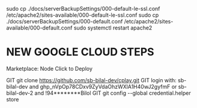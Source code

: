
sudo cp ./docs/serverBackupSettings/000-default-le-ssl.conf /etc/apache2/sites-available/000-default-le-ssl.conf
sudo cp ./docs/serverBackupSettings/000-default.conf /etc/apache2/sites-available/000-default.conf
sudo systemctl restart apache2



# NEW GOOGLE CLOUD STEPS

Marketplace: Node Click to Deploy

GIT git clone https://github.com/sb-bilal-dev/cplay.git
GIT login with: sb-bilal-dev and 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 or sb-bilal-dev-2 and !94********Bilol
GIT git config --global credential.helper store
